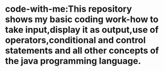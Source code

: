 # code-with-me:This repository shows my basic coding work-how to take input,display it as output,use of operators,conditional and control statements and all other concepts of the java programming language.
